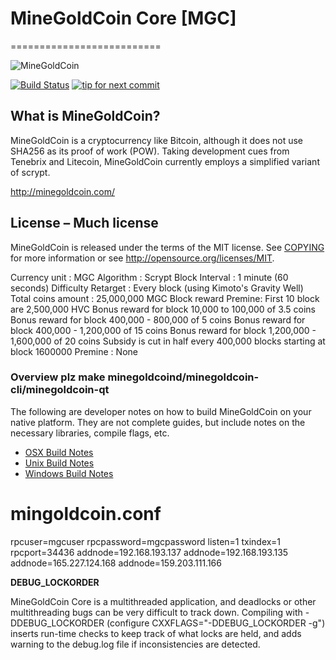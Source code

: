 # MineGoldCoin Core [MGC]
==========================

![MineGoldCoin]()

[![Build Status](https://travis-ci.org/minegoldcoin/minegoldcoin.svg?branch=1.7-dev)](https://travis-ci.org/minegoldcoin/minegoldcoin) [![tip for next commit](https://tip4commit.com/projects/702.svg)](https://tip4commit.com/github/minegoldcoin/minegoldcoin)

## What is MineGoldCoin? 
MineGoldCoin is a cryptocurrency like Bitcoin, although it does not use SHA256 as its proof of work (POW). Taking development cues from Tenebrix and Litecoin, MineGoldCoin currently employs a simplified variant of scrypt.

http://minegoldcoin.com/

## License – Much license
MineGoldCoin is released under the terms of the MIT license. See [COPYING](COPYING)
for more information or see http://opensource.org/licenses/MIT.

Currency unit : MGC
Algorithm : Scrypt
Block Interval : 1 minute (60 seconds)
Difficulty Retarget : Every block (using Kimoto's Gravity Well)
Total coins amount : 25,000,000 MGC
Block reward 
Premine: First 10 block are 2,500,000 HVC 
Bonus reward for block 10,000 to 100,000 of 3.5 coins
Bonus reward for block 400,000 - 800,000 of 5 coins
Bonus reward for block 400,000 - 1,200,000 of 15 coins
Bonus reward for block 1,200,000 - 1,600,000 of 20 coins
Subsidy is cut in half every 400,000 blocks starting at block 1600000
Premine : None
 
  
### Overview plz make minegoldcoind/minegoldcoin-cli/minegoldcoin-qt

  The following are developer notes on how to build MineGoldCoin on your native platform. They are not complete guides, but include notes on the necessary libraries, compile flags, etc.

  - [OSX Build Notes](doc/build-osx.md)
  - [Unix Build Notes](doc/build-unix.md)
  - [Windows Build Notes](doc/build-msw.md)

 
# mingoldcoin.conf
rpcuser=mgcuser
rpcpassword=mgcpassword
listen=1
txindex=1
rpcport=34436
addnode=192.168.193.137
addnode=192.168.193.135
addnode=165.227.124.168
addnode=159.203.111.166


**DEBUG_LOCKORDER**

MineGoldCoin Core is a multithreaded application, and deadlocks or other multithreading bugs
can be very difficult to track down. Compiling with -DDEBUG_LOCKORDER (configure
CXXFLAGS="-DDEBUG_LOCKORDER -g") inserts run-time checks to keep track of what locks
are held, and adds warning to the debug.log file if inconsistencies are detected.
